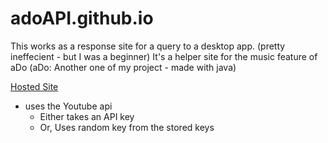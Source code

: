 # adoAPI.github.io
This works as a response site for a query to a desktop app. (pretty ineffecient - but I was a beginner)
It's a helper site for the music feature of aDo (aDo: Another one of my project - made with java)

[Hosted Site](https://maruf22-dev.github.io/adoAPI.github.io/API.html)
* uses the Youtube api
  - Either takes an API key
  - Or, Uses random key from the stored keys
